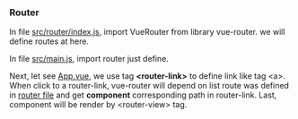 ### Router
In file [src/router/index,js](./src/router/index.js), import VueRouter from library vue-router. we will define routes at here.

In file [src/main.js](src/main.js), import router just define.

Next, let see [App.vue](src/App.vue), we use tag <b>\<router-link></b> to define link like tag \<a>. When click to a router-link, vue-router will depend on list route was defined in [router file](./src/router/index.js) and get <b>component</b> corresponding path in router-link. Last, component will be render by \<router-view> tag.

